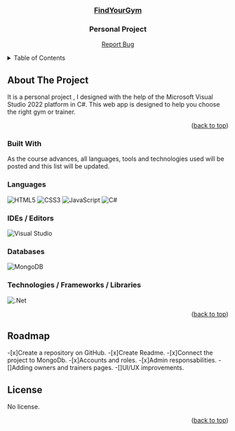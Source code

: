 <div id="top"></div>
<br />
<div align="center">
  <a href="#">
    <h3>FindYourGym</h3>
  </a>

  <h3 align="center">Personal Project</h3>

  <p align="center">
 
  <a href="https://github.com/ManuAlexandru/TrackingTimeApp/issues">Report Bug</a>
  </p>
</div>

<!-- TABLE OF CONTENTS -->
<details>
  <summary>Table of Contents</summary>
  <ol>
    <li><a href="#about-the-project">About The Project</a></li>
    <li><a href="#built-with">Built With</a></li>
    <li>
      <a href="#roadmap">Roadmap</a>
    </li>
    <li><a href="#license">License</a></li>
    <li><a href="#contact">Contact</a></li>
    <li><a href="#deployment">Deployment</a></li>
  </ol>
</details>

<!-- ABOUT THE PROJECT -->

## About The Project
It is a personal project , I designed with the help of the Microsoft Visual Studio 2022 platform in C#. 
This web app is designed to help you choose the right gym or trainer.


<p align="right">(<a href="#top">back to top</a>)</p>

### Built With

As the course advances, all languages, tools and technologies used will be posted and this list will be updated.

### Languages

![HTML5](https://img.shields.io/badge/html5-%23E34F26.svg?style=for-the-badge&logo=html5&logoColor=white)
![CSS3](https://img.shields.io/badge/css3-%231572B6.svg?style=for-the-badge&logo=css3&logoColor=white)
![JavaScript](https://img.shields.io/badge/javascript-%23323330.svg?style=for-the-badge&logo=javascript&logoColor=%23F7DF1E)
![C#](https://img.shields.io/badge/c%23-%23239120.svg?style=for-the-badge&logo=c-sharp&logoColor=white)
### IDEs / Editors

![Visual Studio](https://img.shields.io/badge/Visual%20Studio-5C2D91.svg?style=for-the-badge&logo=visual-studio&logoColor=white)
### Databases
![MongoDB](https://img.shields.io/badge/MongoDB-%234ea94b.svg?style=for-the-badge&logo=mongodb&logoColor=white)

### Technologies / Frameworks / Libraries
![.Net](https://img.shields.io/badge/.NET-5C2D91?style=for-the-badge&logo=.net&logoColor=white)

<p align="right">(<a href="#top">back to top</a>)</p>

<!-- ROADMAP -->

## Roadmap
-[x]Create a repository on GitHub.
-[x]Create Readme.
-[x]Connect the project to MongoDb.
-[x]Accounts and roles.
-[x]Admin responsabilities.
-[]Adding owners and trainers pages.
-[]UI/UX improvements.



<!-- LICENSE -->

## License

No license.

<p align="right">(<a href="#top">back to top</a>)</p>

